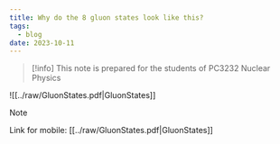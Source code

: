 ```yaml
---
title: Why do the 8 gluon states look like this?
tags:
  - blog
date: 2023-10-11
---
```

> [!info] 
> This note is prepared for the students of PC3232 Nuclear Physics

![[../raw/GluonStates.pdf|GluonStates]]

> [!note] 
> Link for mobile: [[../raw/GluonStates.pdf|GluonStates]]